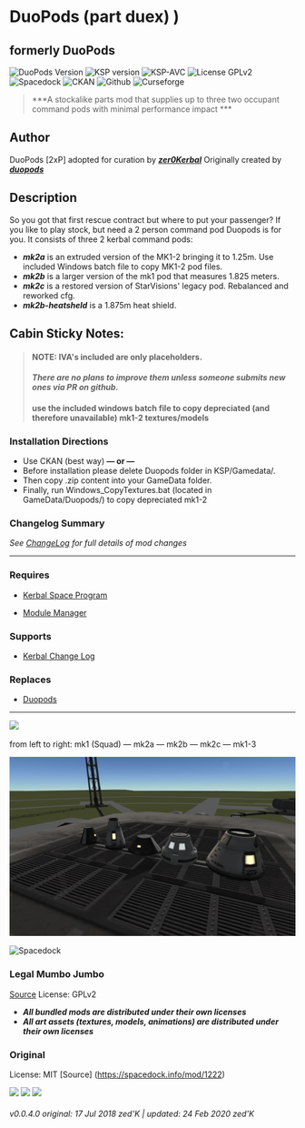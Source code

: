 # DuoPods (part duex) )
## formerly DuoPods
![DuoPods Version](https://img.shields.io/github/v/release/zer0Kerbal/DuoPods?include_prereleases?style=plastic)
![KSP version](https://img.shields.io/endpoint?url=https://raw.githubusercontent.com/zer0Kerbal/DuoPods/master/json/ksp.json?style=plastic) ![KSP-AVC](https://img.shields.io/badge/KSP-AVC--supported-brightgreen.svg?style=plastic) ![License GPLv2](https://img.shields.io/badge/license-GPLv2-lightgrey?style=plastic)  
![Spacedock](https://img.shields.io/badge/SpaceDock-listed-blue.svg?style=plastic) ![CKAN](https://img.shields.io/badge/CKAN-Indexed-blue.svg?style=plastic) ![Github](https://img.shields.io/badge/Github-Indexed-blue.svg?style=plastic) ![Curseforge](https://img.shields.io/badge/CurseForge-listed-blue.svg?style=plastic)

> ***A stockalike parts mod that supplies up to three two occupant command pods with minimal performance impact *** 
## Author
DuoPods [2xP] adopted for curation by ***[zer0Kerbal](https://forum.kerbalspaceprogram.com/index.php?/profile/190933-zer0kerbal/)*** Originally created by [***duopods***](https://spacedock.info/profile/duopods)

## Description
So you got that first rescue contract but where to put your passenger? If you like to play stock, but need a 2 person command pod Duopods is for you. It consists of three 2 kerbal command pods:

- ***mk2a*** is an extruded version of the MK1-2 bringing it to 1.25m. Use included Windows batch file to copy MK1-2 pod files.
- ***mk2b*** is a larger version of the mk1 pod that measures 1.825 meters. 
- ***mk2c*** is a restored version of StarVisions' legacy pod. Rebalanced and reworked cfg.
- ***mk2b-heatsheld*** is a 1.875m heat shield. 


## Cabin Sticky Notes:
> #### NOTE: IVA's included are only placeholders.
>#### *There are no plans to improve them unless someone submits new ones via PR on github.*
> #### use the included windows batch file to copy depreciated (and therefore unavailable) mk1-2 textures/models

### Installation Directions 
- Use CKAN (best way)
**— or —**
- Before installation please delete Duopods folder in KSP/Gamedata/. 
- Then copy .zip content into your GameData folder.
- Finally, run Windows_CopyTextures.bat (located in GameData/Duopods/) to copy depreciated mk1-2

### Changelog Summary
*See [ChangeLog](https://github.com/zer0Kerbal/DuoPods/blob/master/Changelog.cfg) for full details of mod changes*
<hr>

### Requires 
- [Kerbal Space Program](https://kerbalspaceprogram.com)
 * [Module Manager](https://forum.kerbalspaceprogram.com/index.php?/topic/50533-*)

### Supports
- [Kerbal Change Log](https://forum.kerbalspaceprogram.com/index.php?/topic/179207-*)

### Replaces
- [Duopods](https://github.com/KSP-CKAN/NetKAN/blob/4fd28bb308cfadc0ffd63c6f37d38785b42a839c/NetKAN/DuoPods.frozen)
<hr>

<a href="https://forum.kerbalspaceprogram.com/index.php?/topic/83212-*" target="_blank"><img src="https://i.imgur.com/YdYfStN.jpg"/></a>

from left to right:
mk1 (Squad) — mk2a — mk2b — mk2c — mk1-3

![Duo Pods](https://raw.githubusercontent.com/zer0Kerbal/DuoPods/master/img/lineup.png)

![Spacedock](https://spacedock.info/content/duopods_10573/Duopods/Duopods-1487592068.7861338.png)

### Legal Mumbo Jumbo
[Source](https://github.com/zer0Kerbal/DuoPods)
License: GPLv2
- ***All bundled mods are distributed under their own licenses***<br>
- ***All art assets (textures, models, animations) are distributed under their own licenses***  

### Original
License: MIT
[Source] (https://spacedock.info/mod/1222)

<a href="https://github.com/zer0Kerbal/DuoPods/releases/latest" target="_blank"><img src="https://i.imgur.com/RE4Ppr9.png"/></a>
<a href="https://spacedock.info/mod/2347" target="_blank"><img src="https://i.imgur.com/m0a7tn2.png"/></a>
<a href="https://www.curseforge.com/kerbal/ksp-mods/stork-delivery-system-sds" target="_blank"><img src="https://i.postimg.cc/RZNyB5vP/Download-On-Curse.png"/></a>  
###### v0.0.4.0 original: 17 Jul 2018 zed'K | updated: 24 Feb 2020 zed'K
<!--
CC BY-NC-SA-4.0
zer0Kerbal-->
